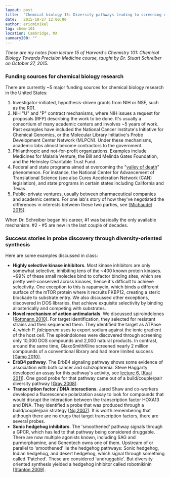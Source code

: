 ```yaml
---
layout: post
title:  "Chemical biology 15: Diversity pathways leading to screening collections that have illuminated biology"
date:   2015-10-27 12:00:00
author: ericminikel
tag: chem-101
location: Cambridge, MA
summary200: ""
---
```


*These are my notes from lecture 15 of Harvard's Chemistry 101: Chemical Biology Towards Precision Medicine course, taught by Dr. Stuart Schreiber on October 27, 2015.*

### Funding sources for chemical biology research

There are currently ~5 major funding sources for chemical biology research in the United States:

1. Investigator-initiated, hypothesis-driven grants from NIH or NSF, such as the R01.
2. NIH "U" and "P" contract mechanisms, where NIH issues a request for proposals (RFP) describing the work to be done. It's usually a consortium of many academic centers and involves ~5 years of work. Past examples have included the National Cancer Institute's Initiative for Chemical Genomics, or the Molecular Library Initiative's Probe Development Center Network (MLPCN). Under these mechanisms, academic labs almost become contractors to the government.
3. Philanthropic and not-for-profit organizations. Examples include Medicines for Malaria Venture, the Bill and Melinda Gates Foundation, and the Helmsley Charitable Trust Fund.
4. Federal and state programs aimed at overcoming the "[valley of death](http://opinionator.blogs.nytimes.com/2011/05/02/helping-new-drugs-out-of-academias-valley-of-death/)" phenomenon. For instance, the National Center for Advancement of Translational Science (see also Cures Acceleration Network (CAN) legislation), and state programs in certain states including California and Texas.
5. Public-private ventures, usually between pharmaceutical companies and academic centers. For one lab's story of how they've negotiated the differences in interests between these two parties, see [[Michaudel 2015]].

When Dr. Schreiber began his career, #1 was basically the only available mechanism. #2 - #5 are new in the last couple of decades.

### Success stories in probe discovery through diversity-oriented synthesis

Here are some examples discussed in class:

+ **Highly selective kinase inhibitors**. Most kinase inhibitors are only somewhat selective, inhibiting tens of the ~400 known protein kinases. ~99% of these small molecles bind to cofactor binding sites, which are pretty well-conserved across kinases, hence it's difficult to achieve selectivity. One exception to this is rapamycin, which binds a different surface of the mTOR protein where it recruits FKBP12, creating a steric blockade to substrate entry. We also discussed other exceptions, discovered in DOS libraries, that achieve exquisite selectivity by binding allosterically and competing with substrates.
+ **Novel mechanism of action antimalarials**. We discussed spiroindolones [[Rottmann 2010]]. For target identification, they selected for resistant strains and then sequenced them. They identified the target as ATPase 4, which *P. falciparum* uses to export sodium against the ionic gradient of the host cell. The spiroindolones were discovered through screening only 10,000 DOS compounds and 2,000 natural products. In contrast, around the same time, GlaxoSmithKline screened nearly 2 million compounds of a conventional library and had more limited success [[Gamo 2010]].
+ **ErbB4 pathway**. The ErbB4 signaling pathway shows some evidence of association with both cancer and schizophrenia. Steve Haggarty developed an assay for this pathway's activity, see [lecture 6](/2015/09/22/chemical-biology-06/), [[Kuai 2011]]. One good probe for that pathway came out of a build/couple/pair diversity pathway [[Gray 2008]].
+ **Transcription factor / DNA interactions**. Jared Shaw and co-workers developed a fluorescence polarization assay to look for compounds that would disrupt the interaction between the transcription factor HOXA13 and DNA. They identified a probe that was produced through a build/couple/pair strategy [[Ng 2007]]. It is worth remembering that although there are no drugs that target transcription factors, there are several probes.
+ **Sonic hedgehog inhibitors**. The 'smoothened' pathway signals through a GPCR, which has led to that pathway being considered druggable. There are now multiple agonists known, including SAG and purmorphamine, and Genentech owns one of them. Upstream of or parallel to 'smoothened' lie the hedgehog pathways: Sonic hedgehog, Indian hedgehog, and desert hedgehog, which signal through something called 'Patched'. These are considered 'undruggable'. But diversity oriented synthesis yielded a hedgehog inhibitor called robotnikinin [[Stanton 2009]].



[Michaudel 2015]: http://www.ncbi.nlm.nih.gov/pubmed/25702529 "Michaudel Q, Ishihara Y, Baran PS. Academia-industry symbiosis in organic chemistry. Acc Chem Res. 2015 Mar 17;48(3):712-21. doi: 10.1021/ar500424a. Epub 2015 Feb 23. PubMed PMID: 25702529; PubMed Central PMCID: PMC4365666."

[Rottmann 2010]: http://www.ncbi.nlm.nih.gov/pubmed/20813948 "Rottmann M, McNamara C, Yeung BK, Lee MC, Zou B, Russell B, Seitz P, Plouffe DM, Dharia NV, Tan J, Cohen SB, Spencer KR, González-Páez GE, Lakshminarayana SB, Goh A, Suwanarusk R, Jegla T, Schmitt EK, Beck HP, Brun R, Nosten F, Renia L, Dartois V, Keller TH, Fidock DA, Winzeler EA, Diagana TT. Spiroindolones, a potent compound class for the treatment of malaria. Science. 2010 Sep 3;329(5996):1175-80. doi: 10.1126/science.1193225. PubMed PMID: 20813948; PubMed  Central PMCID: PMC3050001."

[Gamo 2010]: http://www.ncbi.nlm.nih.gov/pubmed/20485427 "Gamo FJ, Sanz LM, Vidal J, de Cozar C, Alvarez E, Lavandera JL, Vanderwall DE, Green DV, Kumar V, Hasan S, Brown JR, Peishoff CE, Cardon LR, Garcia-Bustos JF. Thousands of chemical starting points for antimalarial lead identification. Nature. 2010 May 20;465(7296):305-10. doi: 10.1038/nature09107. PubMed PMID: 20485427."

[Kuai 2011]: http://www.ncbi.nlm.nih.gov/pubmed/21802010 "Kuai L, Ong SE, Madison JM, Wang X, Duvall JR, Lewis TA, Luce CJ, Conner SD, Pearlman DA, Wood JL, Schreiber SL, Carr SA, Scolnick EM, Haggarty SJ. AAK1 identified as an inhibitor of neuregulin-1/ErbB4-dependent neurotrophic factor signaling using integrative chemical genomics and proteomics. Chem Biol. 2011 Jul 29;18(7):891-906. doi: 10.1016/j.chembiol.2011.03.017. PubMed PMID: 21802010; PubMed Central PMCID: PMC3368601."

[Gray 2008]: http://www.ncbi.nlm.nih.gov/pubmed/18510333/ "Gray BL, Wang X, Brown WC, Kuai L, Schreiber SL. Diversity synthesis of complex pyridines yields a probe of a neurotrophic signaling pathway. Org Lett. 2008 Jul 3;10(13):2621-4. doi: 10.1021/ol8004936. Epub 2008 May 30. PubMed PMID:  18510333; PubMed Central PMCID: PMC2652409."

[Ng 2007]: http://www.ncbi.nlm.nih.gov/pubmed/17568465 "Ng PY, Tang Y, Knosp WM, Stadler HS, Shaw JT. Synthesis of diverse lactam carboxamides leading to the discovery of a new transcription-factor inhibitor. Angew Chem Int Ed Engl. 2007;46(28):5352-5. PubMed PMID: 17568465."

[Stanton 2009]: http://www.ncbi.nlm.nih.gov/pubmed/19151731/ "Stanton BZ, Peng LF, Maloof N, Nakai K, Wang X, Duffner JL, Taveras KM, Hyman  JM, Lee SW, Koehler AN, Chen JK, Fox JL, Mandinova A, Schreiber SL. A small molecule that binds Hedgehog and blocks its signaling in human cells. Nat Chem Biol. 2009 Mar;5(3):154-6. doi: 10.1038/nchembio.142. Epub 2009 Jan 18. PubMed PMID: 19151731; PubMed Central PMCID: PMC2770933."



